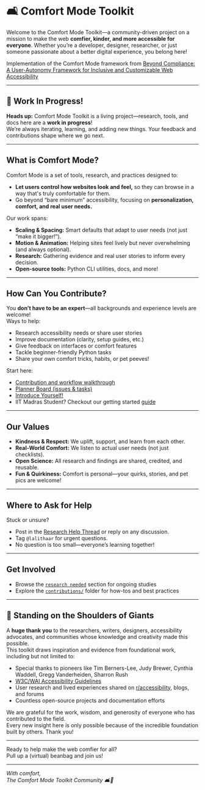 # 🛋️ Comfort Mode Toolkit

Welcome to the Comfort Mode Toolkit—a community-driven project on a mission to make the web **comfier, kinder, and more accessible for everyone**. Whether you’re a developer, designer, researcher, or just someone passionate about a better digital experience, you belong here!

Implementation of the Comfort Mode framework from [Beyond Compliance: A User-Autonomy Framework for Inclusive and Customizable Web Accessibility](https://doi.org/10.48550/arXiv.2506.10324)

---

## 🚧 Work In Progress!

**Heads up:** Comfort Mode Toolkit is a living project—research, tools, and docs here are a **work in progress**!  
We’re always iterating, learning, and adding new things. Your feedback and contributions shape where we go next.

---

## What is Comfort Mode?

Comfort Mode is a set of tools, research, and practices designed to:
- **Let users control how websites look and feel,** so they can browse in a way that's truly comfortable for them.
- Go beyond “bare minimum” accessibility, focusing on **personalization, comfort, and real user needs.**

Our work spans:
- **Scaling & Spacing:** Smart defaults that adapt to user needs (not just “make it bigger!”).
- **Motion & Animation:** Helping sites feel lively but never overwhelming (and always optional).
- **Research:** Gathering evidence and real user stories to inform every decision.
- **Open-source tools:** Python CLI utilities, docs, and more!

---

## How Can You Contribute?

You **don’t have to be an expert**—all backgrounds and experience levels are welcome!  
Ways to help:
- Research accessibility needs or share user stories
- Improve documentation (clarity, setup guides, etc.)
- Give feedback on interfaces or comfort features
- Tackle beginner-friendly Python tasks
- Share your own comfort tricks, habits, or pet peeves!

Start here:
- [Contribution and workflow walkthrough]([./contributions/contribution-guide-iitm-students.md](https://github.com/comfort-mode-toolkit/cm-hub?tab=readme-ov-file))
- [Planner Board (issues & tasks)](https://github.com/orgs/comfort-mode-toolkit/projects/2/views/1)
- [Introduce Yourself!](https://github.com/comfort-mode-toolkit/cm-hub/discussions/4)
- IIT Madras Student? Checkout our getting started [guide](https://github.com/comfort-mode-toolkit/cm-hub/blob/main/contributions/contribution-guide-iitm-students.md)

---

## Our Values

- **Kindness & Respect:** We uplift, support, and learn from each other.
- **Real-World Comfort:** We listen to actual user needs (not just checklists).
- **Open Science:** All research and findings are shared, credited, and reusable.
- **Fun & Quirkiness:** Comfort is personal—your quirks, stories, and pet pics are welcome!

---

## Where to Ask for Help

Stuck or unsure?  
- Post in the [Research Help Thread](https://github.com/comfort-mode-toolkit/cm-hub/discussions/5) or reply on any discussion.
- Tag `@lalithaar` for urgent questions.
- No question is too small—everyone’s learning together!

---

## Get Involved

- Browse the [`research needed`](https://github.com/orgs/comfort-mode-toolkit/projects/2) section for ongoing studies
- Explore the [`contributions/`](https://github.com/comfort-mode-toolkit/cm-hub/tree/main/contributions) folder for how-tos and best practices

---

## 🙏 Standing on the Shoulders of Giants

A **huge thank you** to the researchers, writers, designers, accessibility advocates, and communities whose knowledge and creativity made this possible.  
This toolkit draws inspiration and evidence from foundational work, including but not limited to:

- Special thanks to pioneers like Tim Berners-Lee, Judy Brewer, Cynthia Waddell, Gregg Vanderheiden, Sharron Rush
- [W3C/WAI Accessibility Guidelines](https://www.w3.org/WAI/)
- User research and lived experiences shared on [r/accessibility](https://www.reddit.com/r/accessibility/), blogs, and forums
- Countless open-source projects and documentation efforts

We are grateful for the work, wisdom, and generosity of everyone who has contributed to the field.  
Every new insight here is only possible because of the incredible foundation built by others. Thank you!

---

Ready to help make the web comfier for all?  
Pull up a (virtual) beanbag and join us!

---

*With comfort,  
The Comfort Mode Toolkit Community 🛋️💛*
